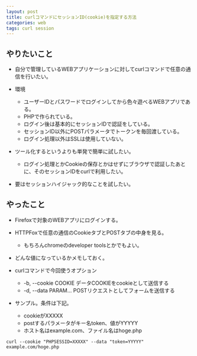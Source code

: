 ```yaml
---
layout: post
title: curlコマンドにセッションID(cookie)を指定する方法
categories: web
tags: curl session
---
```


## やりたいこと

- 自分で管理しているWEBアプリケーションに対してcurlコマンドで任意の通信を行いたい。

- 環境
  - ユーザーIDとパスワードでログインしてから色々遊べるWEBアプリである。
  - PHPで作られている。
  - ログイン後は基本的にセッションIDで認証をしている。
  - セッションID以外にPOSTパラメータでトークンを毎回渡している。
  - ログイン処理以外はSSLは使用していない。

- ツール化するというよりも単発で簡単に試したい。
  - ログイン処理とかCookieの保存とかはせずにブラウザで認証したあとに、そのセッションIDをcurlで利用したい。

- 要はセッションハイジャック的なことを試したい。

## やったこと

- Firefoxで対象のWEBアプリにログインする。
- HTTPFoxで任意の通信のCookieタブとPOSTタブの中身を見る。
  - もちろんchromeのdeveloper toolsとかでもよい。
- どんな値になっているかメモしておく。
- curlコマンドで今回使うオプション
  - -b, --cookie COOKIE データCOOKIEをcookieとして送信する
  - -d, --data PARAM... POSTリクエストとしてフォームを送信する

- サンプル。条件は下記。
  - cookieがXXXXX
  - postするパラメータがキー名token、値がYYYYY
  - ホスト名はexample.com、ファイル名はhoge.php


```
curl --cookie "PHPSESSID=XXXXX" --data "token=YYYYY" example.com/hoge.php
```
